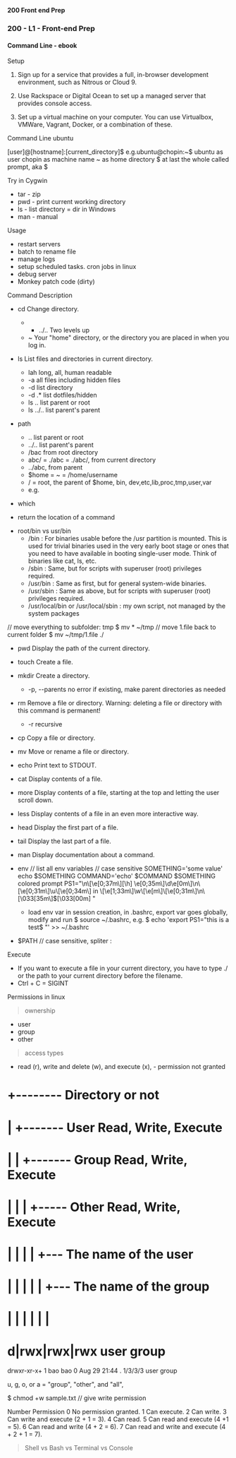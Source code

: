 **200 Front end Prep** 

### 200 - L1 - Front-end Prep

#### Command Line - ebook

Setup

1. Sign up for a service that provides a full, in-browser development environment, such as Nitrous or Cloud 9. 

2. Use Rackspace or Digital Ocean to set up a managed server that provides console access.

3. Set up a virtual machine on your computer. You can use Virtualbox, VMWare, Vagrant, Docker, or a combination of these.

Command Line ubuntu

[user]@[hostname]:[current_directory]$
e.g.ubuntu@chopin:~$
ubuntu as user
chopin as machine name
~ as home directory
$ at last
the whole called prompt, aka $

Try in Cygwin
- tar - zip
- pwd - print current working directory
- ls - list directory = dir in Windows
- man - manual

Usage
- restart servers
- batch to rename file
- manage logs
- setup scheduled tasks. cron jobs in linux
- debug server
- Monkey patch code (dirty)

Command	Description
- cd	Change directory.
  + - ../.. Two levels up
  + ~     Your "home" directory, or the directory you are placed in when you log in.

- ls	List files and directories in current directory.
  + lah long, all, human readable 
  + -a all files including hidden files
  + -d list directory
  + -d .* list dotfiles/hidden
  + ls .. list parent or root
  + ls ../.. list parent's parent

- path
  + .. list parent or root
  + ../.. list parent's parent
  + /bac from root directory
  + abc/ = ./abc = ./abc/, from current directory
  + ../abc, from parent
  + $home = ~ = /home/username
  + / = root, the parent of $home, bin, dev,etc,lib,proc,tmp,user,var
  + e.g.

- which
 + return the location of a command
 - root/bin vs usr/bin
    - /bin : For binaries usable before the /usr partition is mounted. This is used for trivial binaries used in the very early boot stage or ones that you need to have available in booting single-user mode. Think of binaries like cat, ls, etc.
    - /sbin : Same, but for scripts with superuser (root) privileges required.
    - /usr/bin : Same as first, but for general system-wide binaries.
    - /usr/sbin : Same as above, but for scripts with superuser (root) privileges required.
    - /usr/local/bin or /usr/local/sbin :  my own script, not managed by the system packages

// move everything to subfolder: tmp
$ mv * ~/tmp
// move 1.file back to current folder
$ mv ~/tmp/1.file ./


- pwd	Display the path of the current directory.

- touch	Create a file.

- mkdir	Create a directory.
  + -p, --parents no error if existing, make parent directories as needed

- rm	Remove a file or directory. Warning: deleting a file or directory with this command is permanent!
  + -r recursive

- cp	Copy a file or directory.

- mv	Move or rename a file or directory.

- echo	Print text to STDOUT.

- cat	Display contents of a file.

- more	Display contents of a file, starting at the top and letting the user scroll down.

- less	Display contents of a file in an even more interactive way.

- head	Display the first part of a file.

- tail	Display the last part of a file.

- man	Display documentation about a command.

- env // list all env variables // case sensitive
  SOMETHING='some value'
  echo $SOMETHING
  COMMAND='echo'
  $COMMAND $SOMETHING
  colored prompt
  PS1="\n\[\e[0;37m\][\h] \e[0;35m\]\d\e[0m\]\n\[\e[0;31m\]\u\[\e[0;34m\] in \[\e[1;33m\]\w\[\e[m\]\[\e[0;31m\]\n\[\033[35m\]$\[\033[00m\] "
  
  
  - load env var in session creation, in .bashrc, export var goes globally, modify and run $ source ~/.bashrc, e.g.
  $ echo 'export PS1="this is a test$ "' >> ~/.bashrc

- $PATH // case sensitive, spliter :


Execute
- If you want to execute a file in your current directory, you have to type ./ or the path to your current directory before the filename. 
- Ctrl + C = SIGINT

Permissions in linux
> ownership
  - user
  - group 
  - other

> access types
  - read (r), write and delete (w), and execute (x), - permission not granted

# +-------- Directory or not
# |  +------- User Read, Write, Execute
# |  |   +------- Group Read, Write, Execute
# |  |   |   +----- Other Read, Write, Execute
# |  |   |   |   +--- The name of the user
# |  |   |   |   |     +--- The name of the group
# |  |   |   |   |     |
# d|rwx|rwx|rwx user group
drwxr-xr-x+ 1 bao bao    0 Aug 29 21:44 .
1/3/3/3 user group

u, g, o, or a = "group", "other", and "all",

$ chmod +w sample.txt // give write permission

Number	Permission
0	No permission granted.
1	Can execute.
2	Can write.
3	Can write and execute (2 + 1 = 3).
4	Can read.
5	Can read and execute (4 +1 = 5).
6	Can read and write (4 + 2 = 6).
7	Can read and write and execute (4 + 2 + 1 = 7).

> Shell vs Bash vs Terminal vs Console
